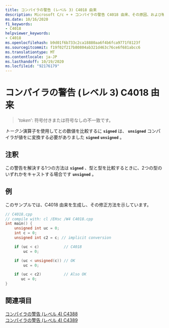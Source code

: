 ```yaml
---
title: コンパイラの警告 (レベル 3) C4018 由来
description: Microsoft C/c + + コンパイラの警告 C4018 由来、その原因、および解決策。
ms.date: 10/16/2020
f1_keywords:
- C4018
helpviewer_keywords:
- C4018
ms.openlocfilehash: b9d01f6b733c2ca18880aa6f4b6fca9771f8123f
ms.sourcegitcommit: f19f02f217b80804ab321d463c76ce6f681abcc6
ms.translationtype: MT
ms.contentlocale: ja-JP
ms.lasthandoff: 10/19/2020
ms.locfileid: "92176179"
---
```

# <a name="compiler-warning-level-3-c4018"></a>コンパイラの警告 (レベル 3) C4018 由来

> '*token*': 符号付きまたは符号なしの不一致です。

*トークン*演算子を使用してとの数値を比較するに **`signed`** は、 **`unsigned`** コンパイラが値をに変換する必要がありました **`signed`** **`unsigned`** 。

## <a name="remarks"></a>注釈

この警告を解決する1つの方法は **`signed`** 、型と型を比較するときに、2つの型のいずれかをキャストする場合です **`unsigned`** 。

## <a name="example"></a>例

このサンプルでは、C4018 由来を生成し、その修正方法を示しています。

```cpp
// C4018.cpp
// compile with: cl /EHsc /W4 C4018.cpp
int main() {
    unsigned int uc = 0;
    int c = 0;
    unsigned int c2 = c; // implicit conversion

    if (uc < c)           // C4018
        uc = 0;

    if (uc < unsigned(c)) // OK
        uc = 0;

    if (uc < c2)          // Also OK
       uc = 0;
}
```

## <a name="see-also"></a>関連項目

[コンパイラの警告 (レベル 4) C4388](c4388.md)\
[コンパイラの警告 (レベル 4) C4389](compiler-warning-level-4-c4389.md)
